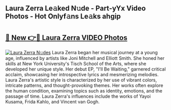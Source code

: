 ## Laura Zerra Le𝚊ked N𝚞de - Part-yYx Video Photos - Hot Onlyf𝚊ns Le𝚊ks ahgip

# <h2><a href="http://ac30850.deff.icu/?id=Laura+Zerra">🔗 New 👉🔴 Laura Zerra VIDEO Photos</a></h2>

[![Laura Zerra N𝚞des](https://i.imgur.com/rIISA9y.gif)](http://ac30850.deff.icu/?id=Laura+Zerra)
Laura Zerra began her musical journey at a young age, influenced by artists like Joni Mitchell and Elliott Smith. She honed her skills at New York University's Tisch School of the Arts, where she developed her unique style. Her debut EP, "I'll Be Waiting," garnered critical acclaim, showcasing her introspective lyrics and mesmerizing melodies. Laura Zerra's artistic style is characterized by her use of vibrant colors, intricate patterns, and thought-provoking themes. Her works often explore the human condition, examining topics such as identity, emotions, and the passage of time. Laura Zerra's influences include the works of Yayoi Kusama, Frida Kahlo, and Vincent van Gogh.
